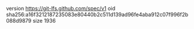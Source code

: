 version https://git-lfs.github.com/spec/v1
oid sha256:a16f3212187235083e80440b2c511d139ad96fe4aba912c07f996f2b088d9879
size 1936
